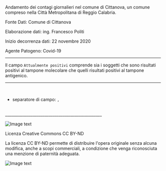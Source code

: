 
Andamento dei contagi giornalieri nel comune di Cittanova, un comune compreso nella Città Metropolitana di Reggio Calabria. 

Fonte Dati: Comune di Cittanova 

Elaborazione dati: ing. Francesco Politi

Inizio decorrenza dati: 22 novembre 2020

Agente Patogeno: Covid-19


_______
Il campo `Attualmente positivi` comprende sia i soggetti che sono risultati positivi al tampone molecolare che quelli risultati positivi al tampone antigenico.
_______

<BR><ul>
<li>separatore di campo: <code>,</code></li>
</ul><BR>
_________________________________________________



![Image text](http://www.cittanovaonline.it/repository/logo_covid.png)

Licenza Creative Commons CC BY-ND

La licenza CC BY-ND permette di distribuire l'opera originale senza alcuna modifica, anche a scopi commerciali, a condizione che venga riconosciuta una menzione di paternità adeguata.

![Image text](http://www.cittanovaonline.it/repository/cc_by_nd.png)	



